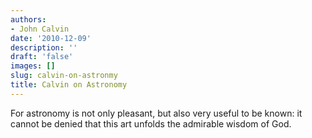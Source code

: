```yaml
---
authors:
- John Calvin
date: '2010-12-09'
description: ''
draft: 'false'
images: []
slug: calvin-on-astronmy
title: Calvin on Astronomy
---
```


For astronomy is not only pleasant, but also very useful to be known: it cannot be denied that this art unfolds the admirable wisdom of God.